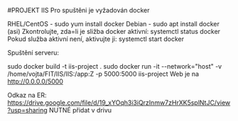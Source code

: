 #PROJEKT IIS
Pro spuštěni je vyžadován docker

RHEL/CentOS - sudo yum install docker
Debian - sudo apt install docker (asi)
Zkontrolujte, zda=li je sližba docker aktivní: systemctl status docker Pokud služba aktivní není, aktivujte ji: systemctl start docker

Spuštění serveru:

sudo docker build -t iis-project .
sudo docker run -it --network="host" -v /home/vojta/FIT/IIS/IIS:/app:Z -p 5000:5000 iis-project
Web je na http://0.0.0.0/5000

Odkaz na ER: https://drive.google.com/file/d/19_xYOqh3i3iQrzInmw7zHrXK5splNtJC/view?usp=sharing NUTNÉ přidat v drivu
